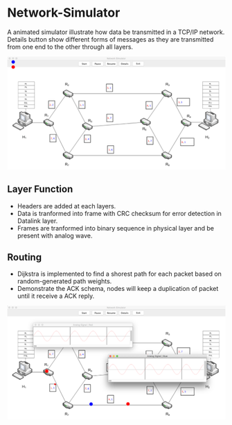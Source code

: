 # Network-Simulator

A animated simulator illustrate how data be transmitted in a TCP/IP network. Details button show different forms of messages as they are transmitted from one end to the other through all layers.

![Main Interface](ReadmeImage/start.png)

## Layer Function

* Headers are added at each layers.
* Data is tranformed into frame with CRC checksum for error detection in Datalink layer.
* Frames are tranformed into binary sequence in physical layer and be present with analog wave.

## Routing

* Dijkstra is implemented to find a shorest path for each packet based on random-generated path weights.
* Demonstrate the ACK schema, nodes will keep a duplication of packet until it receive a ACK reply.

![Details](ReadmeImage/runtime.png)
